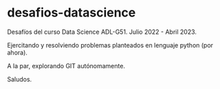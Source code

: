 # desafios-datascience
Desafíos del curso Data Science ADL-G51. Julio 2022 - Abril 2023.<br>

Ejercitando y resolviendo problemas planteados en lenguaje python (por ahora).<br>

A la par, explorando GIT autónomamente.<br>

Saludos.
